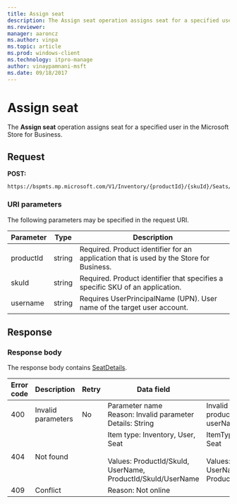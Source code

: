 ```yaml
---
title: Assign seat
description: The Assign seat operation assigns seat for a specified user in the Microsoft Store for Business.
ms.reviewer: 
manager: aaroncz
ms.author: vinpa
ms.topic: article
ms.prod: windows-client
ms.technology: itpro-manage
author: vinaypamnani-msft
ms.date: 09/18/2017
---
```


# Assign seat

The **Assign seat** operation assigns seat for a specified user in the Microsoft Store for Business.

## Request

**POST:**

```http
https://bspmts.mp.microsoft.com/V1/Inventory/{productId}/{skuId}/Seats/{username}
```

### URI parameters

The following parameters may be specified in the request URI.

|Parameter|Type|Description|
|--- |--- |--- |
|productId|string|Required. Product identifier for an application that is used by the Store for Business.|
|skuId|string|Required. Product identifier that specifies a specific SKU of an application.|
|username|string|Requires UserPrincipalName (UPN). User name of the target user account.|

## Response

### Response body

The response body contains [SeatDetails](data-structures-windows-store-for-business.md#seatdetails).

|Error code|Description|Retry|Data field|Details|
|--- |--- |--- |--- |--- |
|400|Invalid parameters|No|Parameter name <br>Reason: Invalid parameter<br>Details: String|Invalid can include productId, skuId or userName|
|404|Not found||Item type: Inventory, User, Seat<br> <br>Values: ProductId/SkuId, UserName, ProductId/SkuId/UserName|ItemType: Inventory User Seat<br> <br>Values: ProductId/SkuId UserName ProductId/SkuId/UserName|
|409|Conflict||Reason: Not online||


